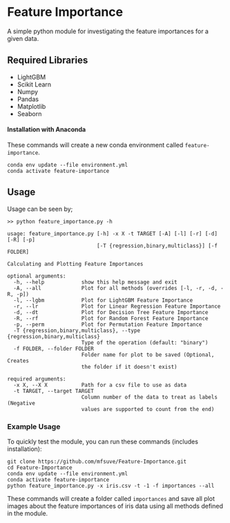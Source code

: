 # Feature Importance

A simple python module for investigating the feature importances for a given data.

## Required Libraries
* LightGBM
* Scikit Learn
* Numpy
* Pandas
* Matplotlib
* Seaborn
#### Installation with Anaconda
These commands will create a new conda environment called `feature-importance`.

    conda env update --file environment.yml
    conda activate feature-importance

## Usage
Usage can be seen by;

    >> python feature_importance.py -h
   
    usage: feature_importance.py [-h] -x X -t TARGET [-A] [-l] [-r] [-d] [-R] [-p]
                                 [-T {regression,binary,multiclass}] [-f FOLDER]

    Calculating and Plotting Feature Importances

    optional arguments:
      -h, --help            show this help message and exit
      -A, --all             Plot for all methods (overrides [-l, -r, -d, -R, -p])
      -l, --lgbm            Plot for LightGBM Feature Importance
      -r, --lr              Plot for Linear Regression Feature Importance
      -d, --dt              Plot for Decision Tree Feature Importance
      -R, --rf              Plot for Random Forest Feature Importance
      -p, --perm            Plot for Permutation Feature Importance
      -T {regression,binary,multiclass}, --type {regression,binary,multiclass}
                            Type of the operation (default: "binary")
      -f FOLDER, --folder FOLDER
                            Folder name for plot to be saved (Optional, Creates
                            the folder if it doesn't exist)

    required arguments:
      -x X, --X X           Path for a csv file to use as data
      -t TARGET, --target TARGET
                            Column number of the data to treat as labels (Negative
                            values are supported to count from the end)
                            
### Example Usage
To quickly test the module, you can run these commands (includes installation):

    git clone https://github.com/mfsuve/Feature-Importance.git
    cd Feature-Importance
    conda env update --file environment.yml
    conda activate feature-importance
    python feature_importance.py -x iris.csv -t -1 -f importances --all

These commands will create a folder called `importances` and save all plot images about the feature importances of iris data using all methods defined in the module.
